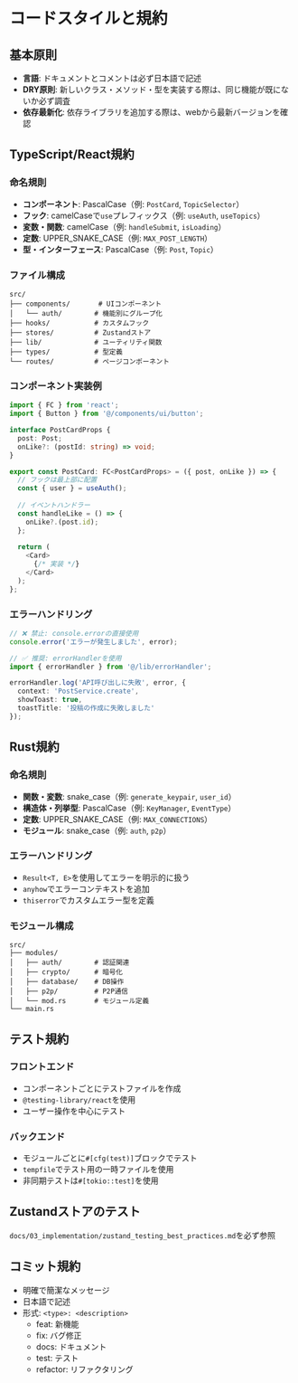 # コードスタイルと規約

## 基本原則
- **言語**: ドキュメントとコメントは必ず日本語で記述
- **DRY原則**: 新しいクラス・メソッド・型を実装する際は、同じ機能が既にないか必ず調査
- **依存最新化**: 依存ライブラリを追加する際は、webから最新バージョンを確認

## TypeScript/React規約

### 命名規則
- **コンポーネント**: PascalCase（例: `PostCard`, `TopicSelector`）
- **フック**: camelCaseで`use`プレフィックス（例: `useAuth`, `useTopics`）
- **変数・関数**: camelCase（例: `handleSubmit`, `isLoading`）
- **定数**: UPPER_SNAKE_CASE（例: `MAX_POST_LENGTH`）
- **型・インターフェース**: PascalCase（例: `Post`, `Topic`）

### ファイル構成
```
src/
├── components/       # UIコンポーネント
│   └── auth/        # 機能別にグループ化
├── hooks/           # カスタムフック
├── stores/          # Zustandストア
├── lib/             # ユーティリティ関数
├── types/           # 型定義
└── routes/          # ページコンポーネント
```

### コンポーネント実装例
```typescript
import { FC } from 'react';
import { Button } from '@/components/ui/button';

interface PostCardProps {
  post: Post;
  onLike?: (postId: string) => void;
}

export const PostCard: FC<PostCardProps> = ({ post, onLike }) => {
  // フックは最上部に配置
  const { user } = useAuth();
  
  // イベントハンドラー
  const handleLike = () => {
    onLike?.(post.id);
  };
  
  return (
    <Card>
      {/* 実装 */}
    </Card>
  );
};
```

### エラーハンドリング
```typescript
// ❌ 禁止: console.errorの直接使用
console.error('エラーが発生しました', error);

// ✅ 推奨: errorHandlerを使用
import { errorHandler } from '@/lib/errorHandler';

errorHandler.log('API呼び出しに失敗', error, {
  context: 'PostService.create',
  showToast: true,
  toastTitle: '投稿の作成に失敗しました'
});
```

## Rust規約

### 命名規則
- **関数・変数**: snake_case（例: `generate_keypair`, `user_id`）
- **構造体・列挙型**: PascalCase（例: `KeyManager`, `EventType`）
- **定数**: UPPER_SNAKE_CASE（例: `MAX_CONNECTIONS`）
- **モジュール**: snake_case（例: `auth`, `p2p`）

### エラーハンドリング
- `Result<T, E>`を使用してエラーを明示的に扱う
- `anyhow`でエラーコンテキストを追加
- `thiserror`でカスタムエラー型を定義

### モジュール構成
```
src/
├── modules/
│   ├── auth/        # 認証関連
│   ├── crypto/      # 暗号化
│   ├── database/    # DB操作
│   ├── p2p/         # P2P通信
│   └── mod.rs       # モジュール定義
└── main.rs
```

## テスト規約

### フロントエンド
- コンポーネントごとにテストファイルを作成
- `@testing-library/react`を使用
- ユーザー操作を中心にテスト

### バックエンド
- モジュールごとに`#[cfg(test)]`ブロックでテスト
- `tempfile`でテスト用の一時ファイルを使用
- 非同期テストは`#[tokio::test]`を使用

## Zustandストアのテスト
`docs/03_implementation/zustand_testing_best_practices.md`を必ず参照

## コミット規約
- 明確で簡潔なメッセージ
- 日本語で記述
- 形式: `<type>: <description>`
  - feat: 新機能
  - fix: バグ修正
  - docs: ドキュメント
  - test: テスト
  - refactor: リファクタリング
